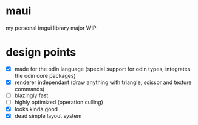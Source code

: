 # maui
my personal imgui library
major WIP

# design points
- [x] made for the odin language (special support for odin types, integrates the odin core packages)
- [x] renderer independant (draw anything with triangle, scissor and texture commands)
- [ ] blazingly fast
- [ ] highly optimized (operation culling)
- [x] looks kinda good
- [x] dead simple layout system
